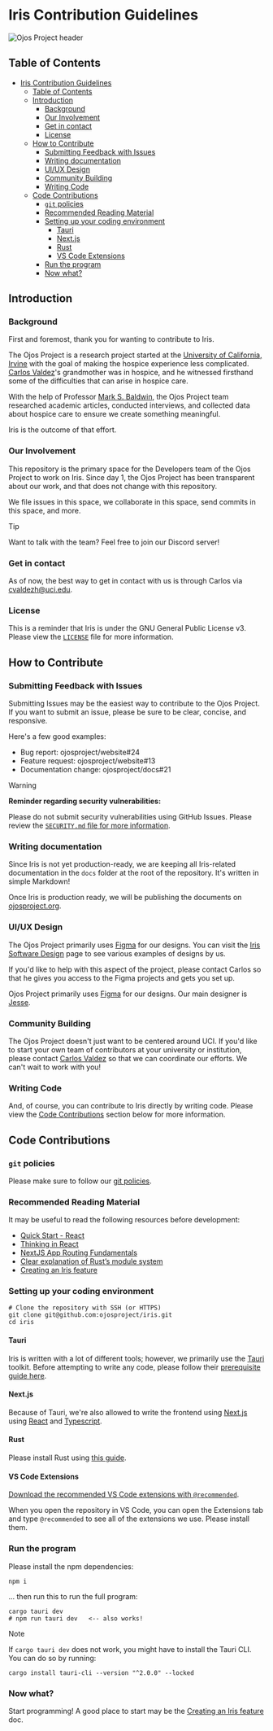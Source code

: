 # Iris Contribution Guidelines

![Ojos Project header](https://ojosproject.org/images/header.png)

## Table of Contents

- [Iris Contribution Guidelines](#iris-contribution-guidelines)
  - [Table of Contents](#table-of-contents)
  - [Introduction](#introduction)
    - [Background](#background)
    - [Our Involvement](#our-involvement)
    - [Get in contact](#get-in-contact)
    - [License](#license)
  - [How to Contribute](#how-to-contribute)
    - [Submitting Feedback with Issues](#submitting-feedback-with-issues)
    - [Writing documentation](#writing-documentation)
    - [UI/UX Design](#uiux-design)
    - [Community Building](#community-building)
    - [Writing Code](#writing-code)
  - [Code Contributions](#code-contributions)
    - [`git` policies](#git-policies)
    - [Recommended Reading Material](#recommended-reading-material)
    - [Setting up your coding environment](#setting-up-your-coding-environment)
      - [Tauri](#tauri)
      - [Next.js](#nextjs)
      - [Rust](#rust)
      - [VS Code Extensions](#vs-code-extensions)
    - [Run the program](#run-the-program)
    - [Now what?](#now-what)

## Introduction

### Background

First and foremost, thank you for wanting to contribute to Iris.

The Ojos Project is a research project started at the [University of California,
Irvine](https://uci.edu/) with the goal of making the hospice experience less
complicated. [Carlos Valdez](https://github.com/calejvaldez/)'s grandmother was
in hospice, and he witnessed firsthand some of the difficulties that can arise
in hospice care.

With the help of Professor [Mark S. Baldwin](https://markbaldw.in/), the Ojos
Project team researched academic articles, conducted interviews, and collected
data about hospice care to ensure we create something meaningful.

Iris is the outcome of that effort.

### Our Involvement

This repository is the primary space for the Developers team of the Ojos Project
to work on Iris. Since day 1, the Ojos Project has been transparent about our
work, and that does not change with this repository.

We file issues in this space, we collaborate in this space, send commits in this
space, and more.

> [!TIP]
>
> Want to talk with the team? Feel free to join our Discord server!

### Get in contact

As of now, the best way to get in contact with us is through Carlos via
<cvaldezh@uci.edu>.

### License

This is a reminder that Iris is under the GNU General Public License v3. Please
view the [`LICENSE`](/LICENSE.md) file for more information.

## How to Contribute

### Submitting Feedback with Issues

Submitting Issues may be the easiest way to contribute to the Ojos Project. If
you want to submit an issue, please be sure to be clear, concise, and
responsive.

Here's a few good examples:

- Bug report: ojosproject/website#24
- Feature request: ojosproject/website#13
- Documentation change: ojosproject/docs#21

> [!WARNING]
> **Reminder regarding security vulnerabilities:**
>
> Please do not submit security vulnerabilities using GitHub Issues. Please
> review the [`SECURITY.md` file for more information](/SECURITY.md).

### Writing documentation

Since Iris is not yet production-ready, we are keeping all Iris-related
documentation in the `docs` folder at the root of the repository. It's written
in simple Markdown!

Once Iris is production ready, we will be publishing the documents on
[ojosproject.org](https://ojosproject.org/docs/).

### UI/UX Design

The Ojos Project primarily uses [Figma](https://figma.com/) for our designs.
You can visit the
[Iris Software Design](https://ojosproject.org/docs/url/developers/design/) page
to see various examples of designs by us.

If you'd like to help with this aspect of the project, please contact Carlos so
that he gives you access to the Figma projects and gets you set up.

Ojos Project primarily uses [Figma](https://figma.com/) for our designs. Our
main designer is [Jesse](https://github.com/jessed7).

### Community Building

The Ojos Project doesn't just want to be centered around UCI. If you'd like to
start your own team of contributors at your university or institution, please
contact [Carlos Valdez](https://github.com/calejvaldez/) so that we can
coordinate our efforts. We can't wait to work with you!

### Writing Code

And, of course, you can contribute to Iris directly by writing code. Please view
the [Code Contributions](#code-contributions) section below for more
information.

## Code Contributions

### `git` policies

Please make sure to follow our
[git policies](https://ojosproject.org/docs/policies/git/).

### Recommended Reading Material

It may be useful to read the following resources before development:

- [Quick Start - React](https://react.dev/learn)
- [Thinking in React](https://react.dev/learn/thinking-in-react)
- [NextJS App Routing Fundamentals](https://nextjs.org/docs/app/building-your-application/routing)
- [Clear explanation of Rust’s module system](https://www.sheshbabu.com/posts/rust-module-system/)
- [Creating an Iris feature](./docs/create-a-feature.md)

### Setting up your coding environment

```shell
# Clone the repository with SSH (or HTTPS)
git clone git@github.com:ojosproject/iris.git
cd iris
```

#### Tauri

Iris is written with a lot of different tools; however, we primarily use the
[Tauri](https://tauri.app/) toolkit. Before attempting to write any code,
please follow their
[prerequisite guide here](https://tauri.app/start/prerequisites/).

#### Next.js

Because of Tauri, we're also allowed to write the frontend using
[Next.js](https://nextjs.org/) using [React](https://react.dev/) and
[Typescript](https://www.typescriptlang.org/).

#### Rust

Please install Rust using [this guide](https://www.rust-lang.org/tools/install).

#### VS Code Extensions

[Download the recommended VS Code extensions with `@recommended`](https://code.visualstudio.com/docs/editor/extension-marketplace#_extensions-view-filters).

When you open the repository in VS Code, you can open the Extensions tab and
type `@recommended` to see all of the extensions we use. Please install them.

### Run the program

Please install the npm dependencies:

```shell
npm i
```

... then run this to run the full program:

```shell
cargo tauri dev
# npm run tauri dev   <-- also works!
```

> [!NOTE]
> If `cargo tauri dev` does not work, you might have to install the Tauri CLI.
> You can do so by running:
>
> ```shell
> cargo install tauri-cli --version "^2.0.0" --locked
> ```

### Now what?

Start programming! A good place to start may be the
[Creating an Iris feature](./docs/create-a-feature.md) doc.
